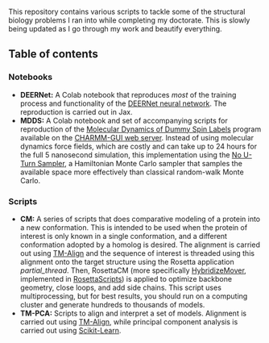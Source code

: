 This repository contains various scripts to tackle some of the structural biology problems I ran into while completing my doctorate. This is slowly being updated as I go through my work and beautify everything.

## Table of contents

### Notebooks

* **DEERNet:** A Colab notebook that reproduces *most* of the training process and functionality of the [DEERNet neural network](https://www.science.org/doi/10.1126/sciadv.aat5218). The reproduction is carried out in Jax.
* **MDDS:** A Colab notebook and set of accompanying scripts for reproduction of the [Molecular Dynamics of Dummy Spin Labels](https://pubs.acs.org/doi/10.1021/jp311723a) program available on the [CHARMM-GUI web server](https://charmm-gui.org/). Instead of using molecular dynamics force fields, which are costly and can take up to 24 hours for the full 5 nanosecond simulation, this implementation using the [No U-Turn Sampler](http://www.stat.columbia.edu/~gelman/research/published/nuts.pdf), a Hamiltonian Monte Carlo sampler that samples the available space more effectively than classical random-walk Monte Carlo.

### Scripts

* **CM:** A series of scripts that does comparative modeling of a protein into a new conformation. This is intended to be used when the protein of interest is only known in a single conformation, and a different conformation adopted by a homolog is desired. The alignment is carried out using [TM-Align](https://zhanggroup.org/TM-align/) and the sequence of interest is threaded using this alignment onto the target structure using the Rosetta application *partial_thread*. Then, RosettaCM (more specifically [HybridizeMover](https://www.cell.com/structure/fulltext/S0969-2126(13)00297-9), implemented in [RosettaScripts](http://www.meilerlab.org/index.php/publications/showPublication/pub_id/98)) is applied to optimize backbone geometry, close loops, and add side chains. This script uses multiprocessing, but for best results, you should run on a computing cluster and generate hundreds to thousands of models.
* **TM-PCA:** Scripts to align and interpret a set of models. Alignment is carried out using [TM-Align](https://zhanggroup.org/TM-align/), while principal component analysis is carried out using [Scikit-Learn](https://scikit-learn.org/stable/modules/generated/sklearn.decomposition.PCA.html).
